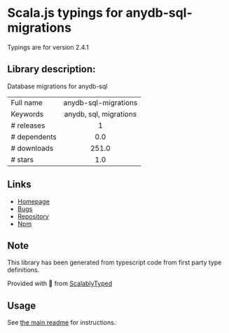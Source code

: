 
# Scala.js typings for anydb-sql-migrations

Typings are for version 2.4.1

## Library description:
Database migrations for anydb-sql

|                    |                 |
| ------------------ | :-------------: |
| Full name          | anydb-sql-migrations |
| Keywords           | anydb, sql, migrations |
| # releases         | 1 |
| # dependents       | 0.0 |
| # downloads        | 251.0 |
| # stars            | 1.0 |

## Links
- [Homepage](https://github.com/spion/anydb-sql-migrations)
- [Bugs](https://github.com/spion/anydb-sql-migrations/issues)
- [Repository](https://github.com/spion/anydb-sql-migrations)
- [Npm](https://www.npmjs.com/package/anydb-sql-migrations)
    


## Note
This library has been generated from typescript code from first party type definitions.

Provided with :purple_heart: from [ScalablyTyped](https://github.com/oyvindberg/ScalablyTyped)

## Usage
See [the main readme](../../readme.md) for instructions.


